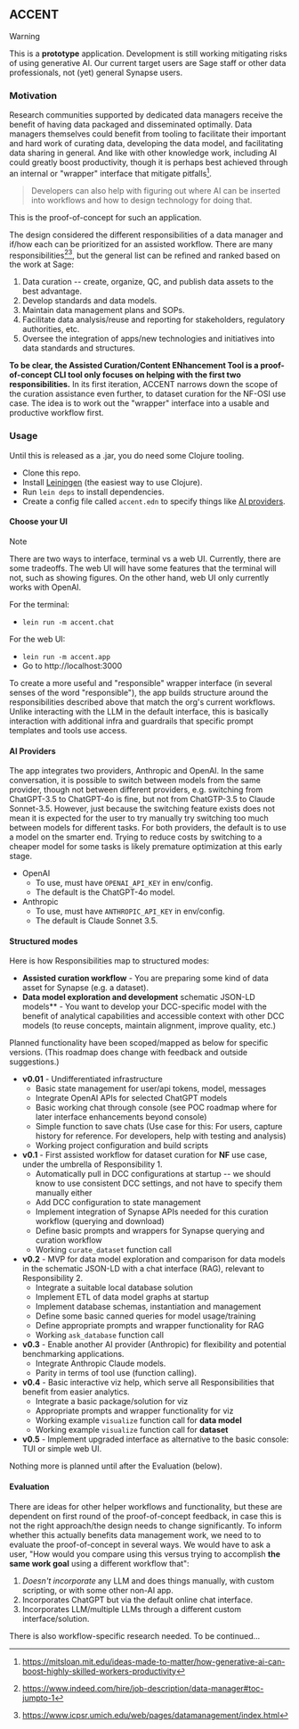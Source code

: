 ## ACCENT

> [!WARNING]  
> This is a **prototype** application.
> Development is still working mitigating risks of using generative AI. 
Our current target users are Sage staff or other data professionals, not (yet) general Synapse users.   


### Motivation

Research communities supported by dedicated data managers receive the benefit of having data packaged and disseminated optimally. 
Data managers themselves could benefit from tooling to facilitate their important and hard work of curating data, developing the data model, and facilitating data sharing in general. 
And like with other knowledge work, including AI could greatly boost productivity, though it is perhaps best achieved through an internal or "wrapper" interface that mitigate pitfalls[^1]. 
> Developers can also help with figuring out where AI can be inserted into workflows and how to design technology for doing that. 

This is the proof-of-concept for such an application. 

The design considered the different responsibilities of a data manager and if/how each can be prioritized for an assisted workflow. 
There are many responsibilities[^2][^3], but the general list can be refined and ranked based on the work at Sage: 
1. Data curation -- create, organize, QC, and publish data assets to the best advantage. 
2. Develop standards and data models. 
3. Maintain data management plans and SOPs. 
4. Facilitate data analysis/reuse and reporting for stakeholders, regulatory authorities, etc. 
5. Oversee the integration of apps/new technologies and initiatives into data standards and structures. 


**To be clear, the Assisted Curation/Content ENhancement Tool is a proof-of-concept CLI tool only focuses on helping with the first two responsibilities.** 
In its first iteration, ACCENT narrows down the scope of the curation assistance even further, to dataset curation for the NF-OSI use case. 
The idea is to work out the "wrapper" interface into a usable and productive workflow first. 

### Usage

Until this is released as a .jar, you do need some Clojure tooling. 

- Clone this repo. 
- Install [Leiningen](https://leiningen.org/) (the easiest way to use Clojure).
- Run `lein deps` to install dependencies.
- Create a config file called `accent.edn` to specify things like [AI providers](https://github.com/anngvu/accent/tree/web-ui?tab=readme-ov-file#ai-providers).

#### Choose your UI

> [!NOTE]  
> There are two ways to interface, terminal vs a web UI. Currently, there are some tradeoffs. The web UI will have some features that the terminal will not, such as showing figures. On the other hand, web UI only currently works with OpenAI.

For the terminal:
- `lein run -m accent.chat`

For the web UI:
- `lein run -m accent.app`
- Go to http://localhost:3000

To create a more useful and "responsible" wrapper interface (in several senses of the word "responsible"), the app builds structure around the responsibilities described above that match the org's current workflows. 
Unlike interacting with the LLM in the default interface, this is basically interaction with additional infra and guardrails that specific prompt templates and tools use access.

#### AI Providers

The app integrates two providers, Anthropic and OpenAI. In the same conversation, it is possible to switch between models from the same provider, though not between different providers, e.g. switching from ChatGPT-3.5 to ChatGPT-4o is fine, but not from ChatGTP-3.5 to Claude Sonnet-3.5. 
However, just because the switching feature exists does not mean it is expected for the user to try manually try switching too much between models for different tasks. For both providers, the default is to use a model on the smarter end. Trying to reduce costs by switching to a cheaper model for some tasks is likely premature optimization at this early stage.

- OpenAI
  - To use, must have `OPENAI_API_KEY` in env/config.
  - The default is the ChatGPT-4o model.
- Anthropic
  - To use, must have `ANTHROPIC_API_KEY` in env/config.
  - The default is Claude Sonnet 3.5.


#### Structured modes

Here is how Responsibilities map to structured modes:

- **Assisted curation workflow** - You are preparing some kind of data asset for Synapse (e.g. a dataset).
- **Data model exploration and development**
schematic JSON-LD models** - You want to develop your DCC-specific model with the benefit of analytical capabilities and accessible context with other DCC models (to reuse concepts, maintain alignment, improve quality, etc.) 

Planned functionality have been scoped/mapped as below for specific versions. 
(This roadmap does change with feedback and outside suggestions.)

- **v0.01** - Undifferentiated infrastructure  
    - Basic state management for user/api tokens, model, messages
    - Integrate OpenAI APIs for selected ChatGPT models
    - Basic working chat through console (see POC roadmap where for later interface enhancements beyond console)
    - Simple function to save chats (Use case for this: For users, capture history for reference. For developers, help with testing and analysis)
    - Working project configuration and build scripts
- **v0.1** - First assisted workflow for dataset curation for **NF** use case, under the umbrella of Responsibility 1.
    - Automatically pull in DCC configurations at startup -- we should know to use consistent DCC settings, and not have to specify them manually either
    - Add DCC configuration to state management
    - Implement integration of Synapse APIs needed for this curation workflow (querying and download)
    - Define basic prompts and wrappers for Synapse querying and curation workflow
    - Working `curate_dataset` function call
- **v0.2** - MVP for data model exploration and comparison for data models in the schematic JSON-LD with a chat interface (RAG), relevant to Responsibility 2.
    - Integrate a suitable local database solution
    - Implement ETL of data model graphs at startup
    - Implement database schemas, instantiation and management
    - Define some basic canned queries for model usage/training
    - Define appropriate prompts and wrapper functionality for RAG
    - Working `ask_database` function call
- **v0.3** - Enable another AI provider (Anthropic) for flexibility and potential benchmarking applications. 
    - Integrate Anthropic Claude models.
    - Parity in terms of tool use (function calling).
- **v0.4** - Basic interactive viz help, which serve all Responsibilities that benefit from easier analytics.
    - Integrate a basic package/solution for viz
    - Appropriate prompts and wrapper functionality for viz
    - Working example `visualize` function call for **data model**
    - Working example `visualize` function call for **dataset**
- **v0.5** - Implement upgraded interface as alternative to the basic console: TUI or simple web UI.


Nothing more is planned until after the Evaluation (below).

#### Evaluation

There are ideas for other helper workflows and functionality, but these are dependent on first round of the proof-of-concept feedback, in case this is not the right approach/the design needs to change significantly. 
To inform whether this actually benefits data management work, we need to to evaluate the proof-of-concept in several ways. 
We would have to ask a user, "How would you compare using this versus trying to accomplish **the same work goal** using a different workflow that": 
1. *Doesn't incorporate* any LLM and does things manually, with custom scripting, or with some other non-AI app.
2. Incorporates ChatGPT but via the default online chat interface.
3. Incorporates LLM/multiple LLMs through a different custom interface/solution.

There is also workflow-specific research needed. To be continued...


[^1]: https://mitsloan.mit.edu/ideas-made-to-matter/how-generative-ai-can-boost-highly-skilled-workers-productivity
[^2]: https://www.indeed.com/hire/job-description/data-manager#toc-jumpto-1
[^3]: https://www.icpsr.umich.edu/web/pages/datamanagement/index.html 
